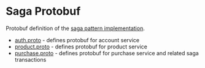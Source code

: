 # Saga Protobuf
Protobuf definition of the [saga pattern implementation](https://github.com/minghsu0107/saga-example).

- [auth.proto](./auth.proto) - defines protobuf for account service
- [product.proto](./product.proto) - defines protobuf for product service
- [purchase.proto](./purchase.proto) - defines protobuf for purchase service and related saga transactions
